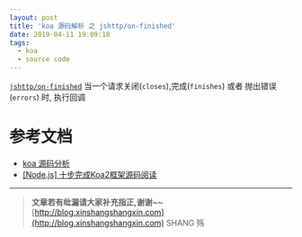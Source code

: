 ```yaml
---
layout: post
title: 'koa 源码解析 之 jshttp/on-finished'
date: 2019-04-11 19:09:18
tags:
  - koa
  - source code
---
```


[`jshttp/on-finished`](https://github.com/jshttp/on-finished) 当一个请求关闭(`closes`),完成(`finishes`) 或者 抛出错误(`errors`) 时, 执行回调

<!-- more -->

# 参考文档

- [koa 源码分析](https://github.com/iliuyt/blog/issues/19)
- [[Node.js] 十步完成Koa2框架源码阅读](https://github.com/LouisWT/Blog/issues/1)
  <br>

---

> **文章若有纰漏请大家补充指正,谢谢~~**  
> [http://blog.xinshangshangxin.com](http://blog.xinshangshangxin.com) SHANG 殇
